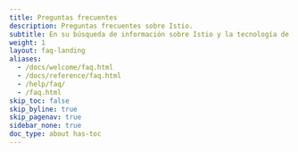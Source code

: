 ```yaml
---
title: Preguntas frecuentes
description: Preguntas frecuentes sobre Istio.
subtitle: En su búsqueda de información sobre Istio y la tecnología de service mesh, ¡esperamos que estas preguntas frecuentes le ayuden!
weight: 1
layout: faq-landing
aliases:
  - /docs/welcome/faq.html
  - /docs/reference/faq.html
  - /help/faq/
  - /faq.html
skip_toc: false
skip_byline: true
skip_pagenav: true
sidebar_none: true
doc_type: about has-toc
---
```

